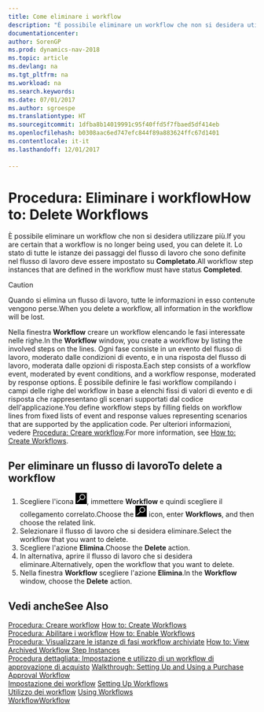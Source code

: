 ```yaml
---
title: Come eliminare i workflow
description: "È possibile eliminare un workflow che non si desidera utilizzare più. Lo stato di tutte le istanze dei passaggi del workflow che sono definite nel workflow deve essere impostato su **Completato**."
documentationcenter: 
author: SorenGP
ms.prod: dynamics-nav-2018
ms.topic: article
ms.devlang: na
ms.tgt_pltfrm: na
ms.workload: na
ms.search.keywords: 
ms.date: 07/01/2017
ms.author: sgroespe
ms.translationtype: HT
ms.sourcegitcommit: 1dfba8b14019991c95f40ffd5f7fbaed5df414eb
ms.openlocfilehash: b0308aac6ed747efc844f89a883624ffc67d1401
ms.contentlocale: it-it
ms.lasthandoff: 12/01/2017

---
```

# <a name="how-to-delete-workflows"></a><span data-ttu-id="6bb34-104">Procedura: Eliminare i workflow</span><span class="sxs-lookup"><span data-stu-id="6bb34-104">How to: Delete Workflows</span></span>
<span data-ttu-id="6bb34-105">È possibile eliminare un workflow che non si desidera utilizzare più.</span><span class="sxs-lookup"><span data-stu-id="6bb34-105">If you are certain that a workflow is no longer being used, you can delete it.</span></span> <span data-ttu-id="6bb34-106">Lo stato di tutte le istanze dei passaggi del flusso di lavoro che sono definite nel flusso di lavoro deve essere impostato su **Completato**.</span><span class="sxs-lookup"><span data-stu-id="6bb34-106">All workflow step instances that are defined in the workflow must have status **Completed**.</span></span>  

> [!CAUTION]  
>  <span data-ttu-id="6bb34-107">Quando si elimina un flusso di lavoro, tutte le informazioni in esso contenute vengono perse.</span><span class="sxs-lookup"><span data-stu-id="6bb34-107">When you delete a workflow, all information in the workflow will be lost.</span></span>  

 <span data-ttu-id="6bb34-108">Nella finestra **Workflow** creare un workflow elencando le fasi interessate nelle righe.</span><span class="sxs-lookup"><span data-stu-id="6bb34-108">In the **Workflow** window, you create a workflow by listing the involved steps on the lines.</span></span> <span data-ttu-id="6bb34-109">Ogni fase consiste in un evento del flusso di lavoro, moderato dalle condizioni di evento, e in una risposta del flusso di lavoro, moderata dalle opzioni di risposta.</span><span class="sxs-lookup"><span data-stu-id="6bb34-109">Each step consists of a workflow event, moderated by event conditions, and a workflow response, moderated by response options.</span></span> <span data-ttu-id="6bb34-110">È possibile definire le fasi workflow compilando i campi delle righe del workflow in base a elenchi fissi di valori di evento e di risposta che rappresentano gli scenari supportati dal codice dell'applicazione.</span><span class="sxs-lookup"><span data-stu-id="6bb34-110">You define workflow steps by filling fields on workflow lines from fixed lists of event and response values representing scenarios that are supported by the application code.</span></span> <span data-ttu-id="6bb34-111">Per ulteriori informazioni, vedere [Procedura: Creare workflow](across-how-to-create-workflows.md).</span><span class="sxs-lookup"><span data-stu-id="6bb34-111">For more information, see [How to: Create Workflows](across-how-to-create-workflows.md).</span></span>  

## <a name="to-delete-a-workflow"></a><span data-ttu-id="6bb34-112">Per eliminare un flusso di lavoro</span><span class="sxs-lookup"><span data-stu-id="6bb34-112">To delete a workflow</span></span>  
1.  <span data-ttu-id="6bb34-113">Scegliere l'icona ![Cerca pagina o report](media/ui-search/search_small.png "icona Cerca pagina o report"), immettere **Workflow** e quindi scegliere il collegamento correlato.</span><span class="sxs-lookup"><span data-stu-id="6bb34-113">Choose the ![Search for Page or Report](media/ui-search/search_small.png "Search for Page or Report icon") icon, enter **Workflows**, and then choose the related link.</span></span>  
2.  <span data-ttu-id="6bb34-114">Selezionare il flusso di lavoro che si desidera eliminare.</span><span class="sxs-lookup"><span data-stu-id="6bb34-114">Select the workflow that you want to delete.</span></span>  
3.  <span data-ttu-id="6bb34-115">Scegliere l'azione **Elimina**.</span><span class="sxs-lookup"><span data-stu-id="6bb34-115">Choose the **Delete** action.</span></span>  
4.  <span data-ttu-id="6bb34-116">In alternativa, aprire il flusso di lavoro che si desidera eliminare.</span><span class="sxs-lookup"><span data-stu-id="6bb34-116">Alternatively, open the workflow that you want to delete.</span></span>  
5.  <span data-ttu-id="6bb34-117">Nella finestra **Workflow** scegliere l'azione **Elimina**.</span><span class="sxs-lookup"><span data-stu-id="6bb34-117">In the **Workflow** window, choose the **Delete** action.</span></span>  

## <a name="see-also"></a><span data-ttu-id="6bb34-118">Vedi anche</span><span class="sxs-lookup"><span data-stu-id="6bb34-118">See Also</span></span>  
 <span data-ttu-id="6bb34-119">[Procedura: Creare workflow](across-how-to-create-workflows.md) </span><span class="sxs-lookup"><span data-stu-id="6bb34-119">[How to: Create Workflows](across-how-to-create-workflows.md) </span></span>  
 <span data-ttu-id="6bb34-120">[Procedura: Abilitare i workflow](across-how-to-enable-workflows.md) </span><span class="sxs-lookup"><span data-stu-id="6bb34-120">[How to: Enable Workflows](across-how-to-enable-workflows.md) </span></span>  
 <span data-ttu-id="6bb34-121">[Procedura: Visualizzare le istanze di fasi workflow archiviate](across-how-to-view-archived-workflow-step-instances.md) </span><span class="sxs-lookup"><span data-stu-id="6bb34-121">[How to: View Archived Workflow Step Instances](across-how-to-view-archived-workflow-step-instances.md) </span></span>  
 <span data-ttu-id="6bb34-122">[Procedura dettagliata: Impostazione e utilizzo di un workflow di approvazione di acquisto](walkthrough-setting-up-and-using-a-purchase-approval-workflow.md) </span><span class="sxs-lookup"><span data-stu-id="6bb34-122">[Walkthrough: Setting Up and Using a Purchase Approval Workflow](walkthrough-setting-up-and-using-a-purchase-approval-workflow.md) </span></span>  
 <span data-ttu-id="6bb34-123">[Impostazione dei workflow](across-set-up-workflows.md) </span><span class="sxs-lookup"><span data-stu-id="6bb34-123">[Setting Up Workflows](across-set-up-workflows.md) </span></span>  
 <span data-ttu-id="6bb34-124">[Utilizzo dei workflow](across-use-workflows.md) </span><span class="sxs-lookup"><span data-stu-id="6bb34-124">[Using Workflows](across-use-workflows.md) </span></span>  
 [<span data-ttu-id="6bb34-125">Workflow</span><span class="sxs-lookup"><span data-stu-id="6bb34-125">Workflow</span></span>](across-workflow.md)   

